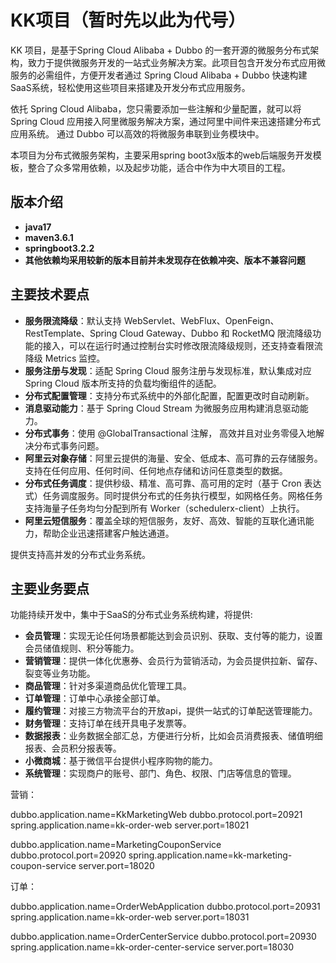 # KK项目（暂时先以此为代号）

KK 项目，是基于Spring Cloud Alibaba + Dubbo 的一套开源的微服务分布式架构，致力于提供微服务开发的一站式业务解决方案。此项目包含开发分布式应用微服务的必需组件，方便开发者通过 Spring Cloud Alibaba + Dubbo 快速构建SaaS系统，轻松使用这些项目来搭建及开发分布式应用服务。

依托 Spring Cloud Alibaba，您只需要添加一些注解和少量配置，就可以将 Spring Cloud 应用接入阿里微服务解决方案，通过阿里中间件来迅速搭建分布式应用系统。
通过 Dubbo 可以高效的将微服务串联到业务模块中。

本项目为分布式微服务架构，主要采用spring boot3x版本的web后端服务开发模板，整合了众多常用依赖，以及起步功能，适合中作为中大项目的工程。
## 版本介绍
- **java17**
- **maven3.6.1**
- **springboot3.2.2**
- **其他依赖均采用较新的版本目前并未发现存在依赖冲突、版本不兼容问题**

## 主要技术要点

* **服务限流降级**：默认支持 WebServlet、WebFlux、OpenFeign、RestTemplate、Spring Cloud Gateway、Dubbo 和 RocketMQ 限流降级功能的接入，可以在运行时通过控制台实时修改限流降级规则，还支持查看限流降级 Metrics 监控。
* **服务注册与发现**：适配 Spring Cloud 服务注册与发现标准，默认集成对应 Spring Cloud 版本所支持的负载均衡组件的适配。
* **分布式配置管理**：支持分布式系统中的外部化配置，配置更改时自动刷新。
* **消息驱动能力**：基于 Spring Cloud Stream 为微服务应用构建消息驱动能力。
* **分布式事务**：使用 @GlobalTransactional 注解， 高效并且对业务零侵入地解决分布式事务问题。
* **阿里云对象存储**：阿里云提供的海量、安全、低成本、高可靠的云存储服务。支持在任何应用、任何时间、任何地点存储和访问任意类型的数据。
* **分布式任务调度**：提供秒级、精准、高可靠、高可用的定时（基于 Cron 表达式）任务调度服务。同时提供分布式的任务执行模型，如网格任务。网格任务支持海量子任务均匀分配到所有 Worker（schedulerx-client）上执行。
* **阿里云短信服务**：覆盖全球的短信服务，友好、高效、智能的互联化通讯能力，帮助企业迅速搭建客户触达通道。

提供支持高并发的分布式业务系统。

## 主要业务要点
功能持续开发中，集中于SaaS的分布式业务系统构建，将提供:
* **会员管理**：实现无论任何场景都能达到会员识别、获取、支付等的能力，设置会员储值规则、积分等能力。
* **营销管理**：提供一体化优惠券、会员行为营销活动，为会员提供拉新、留存、裂变等业务功能。
* **商品管理**：针对多渠道商品优化管理工具。
* **订单管理**：订单中心承接全部订单。
* **履约管理**：对接三方物流平台的开放api，提供一站式的订单配送管理能力。
* **财务管理**：支持订单在线开具电子发票等。
* **数据报表**：业务数据全部汇总，方便进行分析，比如会员消费报表、储值明细报表、会员积分报表等。
* **小微商城**：基于微信平台提供小程序购物的能力。
* **系统管理**：实现商户的账号、部门、角色、权限、门店等信息的管理。

营销：

dubbo.application.name=KkMarketingWeb
dubbo.protocol.port=20921
spring.application.name=kk-order-web
server.port=18021

dubbo.application.name=MarketingCouponService
dubbo.protocol.port=20920
spring.application.name=kk-marketing-coupon-service
server.port=18020

订单：

dubbo.application.name=OrderWebApplication
dubbo.protocol.port=20931
spring.application.name=kk-order-web
server.port=18031

dubbo.application.name=OrderCenterService
dubbo.protocol.port=20930
spring.application.name=kk-order-center-service
server.port=18030

